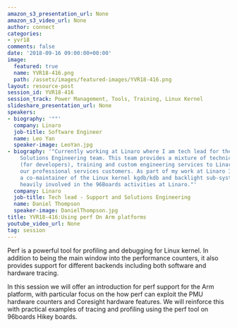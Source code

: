 ```yaml
---
amazon_s3_presentation_url: None
amazon_s3_video_url: None
author: connect
categories:
- yvr18
comments: false
date: '2018-09-16 09:00:00+00:00'
image:
  featured: true
  name: YVR18-416.png
  path: /assets/images/featured-images/YVR18-416.png
layout: resource-post
session_id: YVR18-416
session_track: Power Management, Tools, Training, Linux Kernel
slideshare_presentation_url: None
speakers:
- biography: '""'
  company: Linaro
  job-title: Software Engineer
  name: Leo Yan
  speaker-image: LeoYan.jpg
- biography: '"Currently working at Linaro where I am tech lead for the Support and
    Solutions Engineering team. This team provides a mixture of technical support
    (for developers), training and custom engineering services to Linaro members and
    our professional services customers. As part of my work at Linaro I have become
    a co-maintainer of the Linux kernel kgdb/kdb and backlight sub-systems. I am also
    heavily involved in the 96Boards activities at Linaro."'
  company: Linaro
  job-title: Tech lead - Support and Solutions Engineering
  name: Daniel Thompson
  speaker-image: DanielThompson.jpg
title: YVR18-416:Using perf On Arm platforms
youtube_video_url: None
tag: session
---
```


Perf is a powerful tool for profiling and debugging for Linux kernel. In addition to being the main window into the performance counters, it also provides support for different backends including both software and hardware tracing.

In this session we will offer an introduction for perf support for the Arm platform, with particular focus on the how perf can exploit the PMU hardware counters and Coresight hardware features. We will reinforce this with practical examples of tracing and profiling using the perf tool on 96boards Hikey boards.